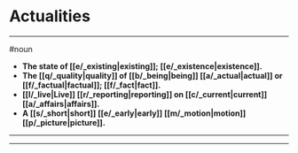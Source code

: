 # Actualities
---
#noun
- **The state of [[e/_existing|existing]]; [[e/_existence|existence]].**
- **The [[q/_quality|quality]] of [[b/_being|being]] [[a/_actual|actual]] or [[f/_factual|factual]]; [[f/_fact|fact]].**
- **[[l/_live|Live]] [[r/_reporting|reporting]] on [[c/_current|current]] [[a/_affairs|affairs]].**
- **A [[s/_short|short]] [[e/_early|early]] [[m/_motion|motion]] [[p/_picture|picture]].**
---
---
